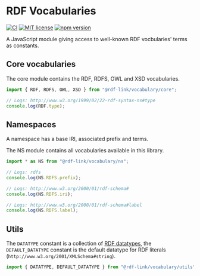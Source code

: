 # RDF Vocabularies

[![CI](https://github.com/rdf-link/vocabulary/actions/workflows/ci.yml/badge.svg?branch=main)](https://github.com/rdf-link/vocabulary/actions/workflows/ci.yml?query=workflow%3ACI+branch%3Amain)
[![MIT license](https://img.shields.io/npm/l/@rdf-link/vocabulary)](https://github.com/rdf-link/vocabulary/blob/main/LICENSE)
[![npm version](https://img.shields.io/npm/v/@rdf-link/vocabulary)](https://www.npmjs.com/package/@rdf-link/vocabulary)

A JavaScript module giving access to well-known RDF vocbularies' terms as constants.

## Core vocabularies

The core module contains the RDF, RDFS, OWL and XSD vocabularies.

```ts
import { RDF, RDFS, OWL, XSD } from "@rdf-link/vocabulary/core";

// Logs: http://www.w3.org/1999/02/22-rdf-syntax-ns#type
console.log(RDF.type);
```

## Namespaces

A namespace has a base IRI, associated prefix and terms.

The NS module contains all vocabularies available in this library.

```ts
import * as NS from "@rdf-link/vocabulary/ns";

// Logs: rdfs
console.log(NS.RDFS.prefix);

// Logs: http://www.w3.org/2000/01/rdf-schema#
console.log(NS.RDFS.iri);

// Logs: http://www.w3.org/2000/01/rdf-schema#label
console.log(NS.RDFS.label);
```

## Utils

The `DATATYPE` constant is a collection of [RDF datatypes](https://www.w3.org/TR/rdf11-concepts/#section-Datatypes), the `DEFAULT_DATATYPE` constant is the default datatype for RDF literals (`http://www.w3.org/2001/XMLSchema#string`).

```ts
import { DATATYPE, DEFAULT_DATATYPE } from "@rdf-link/vocabulary/utils";
```
